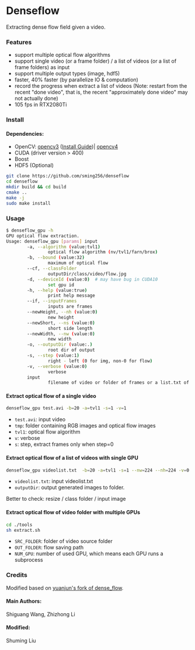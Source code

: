 # Denseflow

Extracting dense flow field given a video.

### Features

- support multiple optical flow algorithms
- support single video (or a frame folder) / a list of videos (or a list of frame folders) as input
- support multiple output types (image, hdf5)
- faster, 40% faster (by parallelize IO & computation)
- record the progress when extract a list of videos (Note: restart from the recent "done video",
  that is, the recent "approximately done video" may not actually done)
- 105 fps in RTX2080Ti


### Install

#### Dependencies:

- OpenCV:
[opencv3](https://www.learnopencv.com/install-opencv3-on-ubuntu/) ([Install Guide](tools\opencv_install.md))|
[opencv4](https://www.learnopencv.com/install-opencv-4-on-ubuntu-16-04/)
- CUDA (driver version > 400)
- Boost
- HDF5 (Optional)

```bash
git clone https://github.com/sming256/denseflow
cd denseflow
mkdir build && cd build
cmake ..
make -j
sudo make install
```

### Usage
```bash
$ denseflow_gpu -h
GPU optical flow extraction.
Usage: denseflow_gpu [params] input
        -a, --algorithm (value:tvl1)
                optical flow algorithm (nv/tvl1/farn/brox)
        -b, --bound (value:32)
                maximum of optical flow
        --cf, --classFolder
                outputDir/class/video/flow.jpg
        -d, --deviceId (value:0)  # may have bug in CUDA10
                set gpu id
        -h, --help (value:true)
                print help message
        --if, --inputFrames
                inputs are frames
        --newHeight, --nh (value:0)
                new height
        --newShort, --ns (value:0)
                short side length
        --newWidth, --nw (value:0)
                new width
        -o, --outputDir (value:.)
                root dir of output
        -s, --step (value:1)
                right - left (0 for img, non-0 for flow)
        -v, --verbose (value:0)
                verbose
        input
                filename of video or folder of frames or a list.txt of those
```
#### Extract optical flow of a single video

```bash
denseflow_gpu test.avi -b=20 -a=tvl1 -s=1 -v=1
```

- `test.avi`: input video
- `tmp`: folder containing RGB images and optical flow images
- `tvl1`: optical flow algorithm
- `v`: verbose
- `s`: step, extract frames only when step=0

#### Extract optical flow of a list of videos with single GPU

```bash
denseflow_gpu videolist.txt  -b=20 -a=tvl1 -s=1 --nw=224 --nh=224 -v=0 --outputDir=./flow/
```

- `videolist.txt`: input videolist.txt
- `outputDir`: output generated images to folder.

Better to check: resize / class folder / input image

#### Extract optical flow of video folder with multiple GPUs
```bash
cd ./tools
sh extract.sh
```
- `SRC_FOLDER`: folder of video source folder
- `OUT_FOLDER`: flow saving path
- `NUM_GPU`: number of used GPU, which means each GPU runs a subprocess

### Credits

Modified based on [yuanjun's fork of dense_flow](https://github.com/yjxiong/dense_flow).

#### Main Authors:

Shiguang Wang, Zhizhong Li

#### Modified:

Shuming Liu
